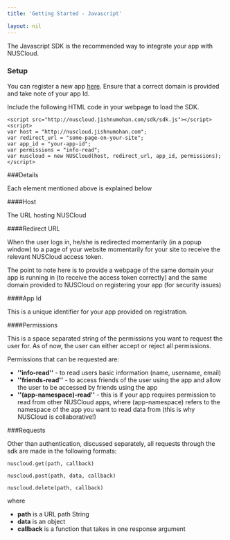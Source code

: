 ```yaml
---
title: 'Getting Started - Javascript'

layout: nil
---
```


The Javascript SDK is the recommended way to integrate your app with NUSCloud.

### Setup

You can register a new app [here](http://nuscloud.jishnumohan.com/client/registration). Ensure that a correct domain is provided and take note of your app Id.

Include the following HTML code in your webpage to load the SDK.
 

```
<script src="http://nuscloud.jishnumohan.com/sdk/sdk.js"></script>
<script>
var host = "http://nuscloud.jishnumohan.com";
var redirect_url = "some-page-on-your-site";
var app_id = "your-app-id";
var permissions = "info-read";
var nuscloud = new NUSCloud(host, redirect_url, app_id, permissions);
</script>
```

###Details

Each element mentioned above is explained below

####Host

The URL hosting NUSCloud

####Redirect URL

When the user logs in, he/she is redirected momentarily (in a popup window) to a page of your website momentarily for your site to receive the relevant NUSCloud access token.

The point to note here is to provide a webpage of the same domain your app is running in (to receive the access token correctly) and the same domain provided to NUSCloud on registering your app (for security issues)

####App Id

This is a unique identifier for your app provided on registration.

####Permissions

This is a space separated string of the permissions you want to request the user for. As of now, the user can either accept or reject all permissions.

Permissions that can be requested are:

- **''info-read''** - to read users basic information (name, username, email)
- **''friends-read''** - to access friends of the user using the app and allow the user to be accessed by friends using the app
- **''(app-namespace)-read''** - this is if your app requires permission to read from other NUSCloud apps, where (app-namespace) refers to the namespace of the app you want to read data from (this is why NUSCloud is collaborative!)

###Requests

Other than authentication, discussed separately, all requests through the sdk are made in the following formats:

```nuscloud.get(path, callback)```

```nuscloud.post(path, data, callback)```

```nuscloud.delete(path, callback)```

where

- **path** is a URL path String
- **data** is an object
- **callback** is a function that takes in one response argument
